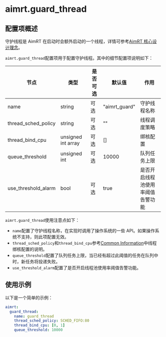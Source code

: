 # aimrt.guard_thread

## 配置项概述

守护线程是 AimRT 在启动时会额外启动的一个线程，详情可参考[AimRT 核心设计理念](../concepts/core_design.md)。

`aimrt.guard_thread`配置项用于配置守护线程。其中的细节配置项说明如下：

| 节点                | 类型               | 是否可选 | 默认值        | 作用                             |
| ------------------- | ------------------ | -------- | ------------- | -------------------------------- |
| name                | string             | 可选     | "aimrt_guard" | 守护线程名称                     |
| thread_sched_policy | string             | 可选     | ""            | 线程调度策略                     |
| thread_bind_cpu     | unsigned int array | 可选     | []            | 绑核配置                         |
| queue_threshold     | unsigned int       | 可选     | 10000         | 队列任务上限                     |
| use_threshold_alarm | bool               | 可选     | true          | 是否开启线程池使用率阈值告警功能 |

`aimrt.guard_thread`使用注意点如下：

- `name`配置了守护线程名称，在实现时调用了操作系统的一些 API。如果操作系统不支持，则此项配置无效。
- `thread_sched_policy`和`thread_bind_cpu`参考[Common Information](./common.md)中线程绑核配置的说明。
- `queue_threshold`配置了队列任务上限，当已经有超过此阈值的任务在队列中时，新任务将投递失败。
- `use_threshold_alarm`配置了是否开启线程池使用率阈值告警功能。

## 使用示例

以下是一个简单的示例：

```yaml
aimrt:
  guard_thread:
    name: guard_thread
    thread_sched_policy: SCHED_FIFO:80
    thread_bind_cpu: [0, 1]
    queue_threshold: 10000
```
